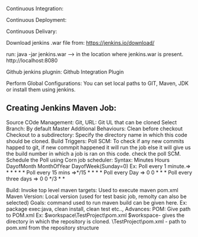 Continuous Integration:

Continuous Deployment:

Continuous Delivary:


Download jenkins .war file from: https://jenkins.io/download/

run: java -jar jenkins.war --> in the location where jenkins.war is present.
http://localhost:8080

Github jenkins plugnin: Github Integration Plugin

Perform Global Configurations: You can set local paths to GIT, Maven, JDK or install them using jenkins.

Creating Jenkins Maven Job:
--------------------------
Source COde Management: Git,
          URL: Git UL that can be cloned
          Select Branch: By default Master
          Additional Behaviours:  Clean before checkout
                                  Checkout to a subdirectory: Specify the directory name in which this code should be cloned.
Build Triggers:
  Poll SCM: To check if any new commits happed to git, if new commpit happened it will run the job else it will give us the build number in               which a job is ran on this code.
      check the poll SCM.
      Schedule the Poll using Corn job scheduler:
        Syntax: Minutes Hours DayofMonth MonthOfYear DayofWeek(Sunday=0)
        Ex: Poll every 1 minute.=> * * * * *
            Poll every 15 mins =>*/15 * * * *
            Poll every Day => 0 0 * * *
            Poll every three days => 0 0 */3 * *

Build:
  Invoke top level maven targets: Used to execute maven pom.xml
      Maven Version: Local version (used for test basic job, remolty can also be selected)
      Goals: command used to run maven build can be given here.
        Ex: package exec:java, clean install, clean test etc..,
        Advances:
                POM: Give path to  POM.xml
                  Ex: $workspace\TestProject\pom.xml
                    $workspace- gives the directory in which the repository is cloned.
                    \TestProject\pom.xml - path to pom.xml from the repository structure
                      
